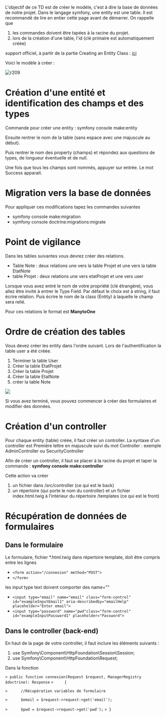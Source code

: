 L'objectif de ce TD est de créer le modèle, c'est à dire la base de données de notre projet.
Dans le langage symfony, une entity est une table.
Il est recommandé de lire en entier cette page avant de démarrer.
On rappelle que 
  
 1. les commandes doivent être tapées à la racine du projet.
 2. lors de la création d'une table, l'id (clé primaire est automatiquement créée)

support officiel, à partir de la partie Creating an Entity Class : [ici](https://symfony.com/doc/current/doctrine.html#creating-an-entity-class)

Voici le modèle à créer :

![r209](http://51.222.75.212/ressources/modeleR209.png)
# Création d'une entité et identification des champs et des types
Commande pour créer une entity : symfony console make:entity

Ensuite rentrer le nom de la table (sans espace avec une majuscule au début).

Puis rentrer le nom des property (champs) et répondez aux questions de types, de longueur éventuelle et de null.

Une fois que tous les champs sont nommés, appuyer sur entrée.
Le mot Success apparait.

# Migration vers la base de données

Pour appliquer ces modifications tapez les commandes suivantes 
* symfony console make:migration
* symfony console doctrine:migrations:migrate

# Point de vigilance
Dans les tables suivantes vous devrez créer des relations.
* Table Note : deux relations une vers la table Projet et une vers la table EtatNote
* table Projet : deux relations une vers etatProjet et une vers user

Lorsque vous avez entré le nom de votre propriété (clé étrangère), vous allez être invité à entrer le Type Field. Par défaut le choix est à string, il faut écrire relation. Puis écrire le nom de la class (Entity) à laquelle le champ sera relié.

Pour ces relations le format est **ManytoOne**

# Ordre de création des tables
Vous devez créer les entity dans l'ordre suivant. Lors de l'authentification la table user a été créée.
1. Terminer la table User
2. Créer la table EtatProjet
3. Créer la table Projet
4. Créer la table EtatNote
5. créer la table Note

![](http://51.222.75.212/ressources/phpR209.png)

Si vous avez terminé, vous pouvez commencer à créer des formulaires et modifier des données.

# Création d'un controller

Pour chaque entity (table) créée, il faut créer un controller.
La syntaxe d'un controller est Première lettre en majuscule suivi du mot Controller : exemple AdminController ou SecurityController

Afin de créer un controller, il faut se placer à la racine du projet et taper la commande : **symfony console make:controller**

Cette action va créer 
1. un fichier dans /src/controller (ce qui est le back)
1. un répertoire (qui porte le nom du controller) et un fichier index.html.twig à l’intérieur du répertoire /templates (ce qui est le front)

# Récupération de données de formulaires

## Dans le formulaire
Le formulaire, fichier *.html.twig dans répertoire template, doit être compris entre les lignes 
* `<form action="/connexion" method="POST">`
* `</form>`

les input type text doivent comporter des name=""

* `<input type="email" name="email" class="form-control" id="exampleInputEmail1" aria-describedby="emailHelp" placeholder="Enter email">`
* `<input type="password" name="pwd"class="form-control" id="exampleInputPassword1" placeholder="Password">`

## Dans le controller (back-end)

En haut de la page de votre controller, il faut inclure les éléments suivants :
1. use Symfony\Component\HttpFoundation\Session\Session;
1. use Symfony\Component\HttpFoundation\Request;

Dans la fonction

`> public function connexion(Request $request, ManagerRegistry $doctrine): Response`
`>     {`

`> 		//Récupération variables de formulaire`

`> 		$email = $request->request->get('email');`

`> 		$pwd = $request->request->get('pwd');`
`> }`
